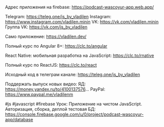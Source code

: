 Адрес приложения на firebase: https://podcast-wascoyur-app.web.app/

Telegram: https://teleg.one/js_by_vladilen
Instagram: https://www.instagram.com/vladilen.minin
VK: https://vk.com/vladilen.minin
Группа VK: https://vk.com/js_by_vladilen

Само приложение:
https://vladilen.dev/

Полный курс по Angular 8+:
https://clc.to/angular

React Native: мобильная разработка на JavaScript:
https://clc.to/rnative

Полный курс по ReactJS:
https://clc.to/react

Исходный код в телеграм канале:
https://teleg.one/js_by_vladilen

Поддержать выпуск новых видео:
ЯД: https://money.yandex.ru/to/4100137576...
PayPal: https://www.paypal.me/vladilenm

#js #javascript #firebase
Урок: Приложение на чистом JavaScript. Авторизация, сборка, деплой
тестовая БД: https://console.firebase.google.com/u/0/project/podcast-wascoyur-app/database
